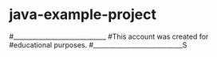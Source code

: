 # java-example-project
#_____________________________
#This account was created for       
#educational purposes.
#____________________________S
